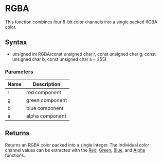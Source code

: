 # RGBA #
This function combines four 8-bit color channels into a single packed RGBA color.

## Syntax ##
- unsigned int RGBA(const unsigned char r, const unsigned char g, const unsigned char b, const unsigned char a = 255)

### Parameters ###
| Name | Description |
| --- | --- |
| r | red component |
| g | green component |
| b | blue component |
| a | alpha component |

## Returns ##
Returns an RGBA color packed into a single integer. The individual color channel values can be extracted with the [Red](CPP_Red), [Green](CPP_Green.md), [Blue](CPP_Blue.md), and [Alpha](CPP_Alpha.md) functions.
